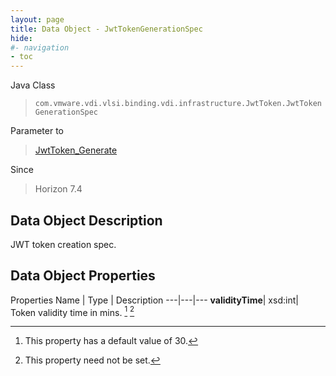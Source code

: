 ```yaml
---
layout: page
title: Data Object - JwtTokenGenerationSpec
hide:
#- navigation
- toc
---
```






Java Class
> `com.vmware.vdi.vlsi.binding.vdi.infrastructure.JwtToken.JwtTokenGenerationSpec`

Parameter to
> [JwtToken_Generate](vdi.infrastructure.JwtToken.md#generate)

Since
> Horizon 7.4


## Data Object Description

JWT token creation spec.

## Data Object Properties
Properties
Name |  Type |  Description
---|---|---
**validityTime**|  xsd:int|  Token validity time in mins. [^284] [^1]
 


 


[^1]: This property need not be set.
[^284]: This property has a default value of 30.